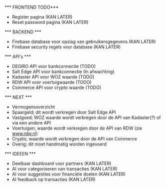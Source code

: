 *** FRONTEND TODO***
- Register pagina (KAN LATER)
- Reset password pagina (KAN LATER)

*** BACKEND ***
- Firebase database voor opslag van gebruikersgegevens (KAN LATER)
- Firebase security regels voor database (KAN LATER)

*** API's ***
- DEGIRO API voor bankconnectie (TODO)
- Salt Edge API voor bankconnectie (In afwachting)
- Kadaster API voor WOZ waarde (TODO)
- RDW API voor voertuigwaarde (TODO)
- Coinmerce API voor crypto waarde (TODO)

*** NEXT ***
- Vermogensoverzicht
- Spaargeld; dit wordt verkregen door Salt Edge API
- Vastgoed; WOZ waarde wordt verkregen door de API van Kadaster(?) of via een andere API
- Voertuigen; waarde wordt verkregen door de API van RDW (zie www.rdw.nl)
- Crypto; waarde wordt verkregen door de API van Coinmerce
- Overig; dit moet handmatig worden ingevoerd

*** IDEEEN ***
- Deelbaar dashboard voor partners (KAN LATER)
- AI voor categoriseren van transacties (KAN LATER)
- AI voor suggesties voor financiële doelen (KAN LATER)
- AI feedback op transacties (KAN LATER)
